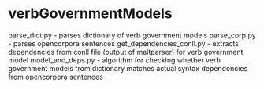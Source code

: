 # verbGovernmentModels
parse_dict.py - parses dictionary of verb government models
parse_corp.py - parses opencorpora sentences
get_dependencies_conll.py - extracts dependencies from conll file (output of maltparser) for verb government model
model_and_deps.py - algorithm for checking whether verb government models from dictionary matches actual syntax dependencies from opencorpora sentences
